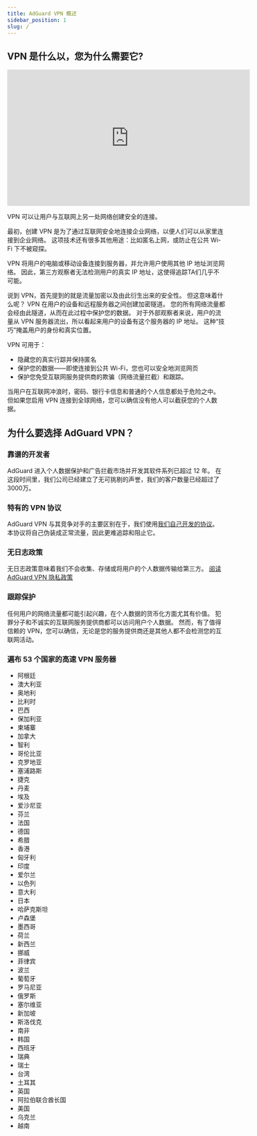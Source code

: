 ```yaml
---
title: AdGuard VPN 概述
sidebar_position: 1
slug: /
---
```


## VPN 是什么以，您为什么需要它?

<iframe width="560" height="315" src="https://www.youtube-nocookie.com/embed/7149L3xPmSE" title="YouTube 视频播放器" frameborder="0" allow="accelerometer; autoplay; clipboard-write; encrypted-media; gyroscope; picture-in-picture" allowfullscreen></iframe>

VPN 可以让用户与互联网上另一处网络创建安全的连接。

最初，创建 VPN 是为了通过互联网安全地连接企业网络，以便人们可以从家里连接到企业网络。 这项技术还有很多其他用途：比如匿名上网，或防止在公共 Wi-Fi 下不被窥探。

VPN 将用户的电脑或移动设备连接到服务器，并允许用户使用其他 IP 地址浏览网络。 因此，第三方观察者无法检测用户的真实 IP 地址，这使得追踪TA们几乎不可能。

说到 VPN，首先提到的就是流量加密以及由此衍生出来的安全性。 但这意味着什么呢？ VPN 在用户的设备和远程服务器之间创建加密隧道。 您的所有网络流量都会经由此隧道，从而在此过程中保护您的数据。 对于外部观察者来说，用户的流量从 VPN 服务器流出，所以看起来用户的设备有这个服务器的 IP 地址。 这种“技巧”掩盖用户的身份和真实位置。

VPN 可用于：

- 隐藏您的真实行踪并保持匿名
- 保护您的数据——即使连接到公共 Wi-Fi，您也可以安全地浏览网页
- 保护您免受互联网服务提供商的欺骗（网络流量拦截）和跟踪。

当用户在互联网冲浪时，密码、银行卡信息和普通的个人信息都处于危险之中。 但如果您启用 VPN 连接到全球网络，您可以确信没有他人可以截获您的个人数据。

## 为什么要选择 AdGuard VPN？

### 靠谱的开发者

AdGuard 进入个人数据保护和广告拦截市场并开发其软件系列已超过 12 年。 在这段时间里，我们公司已经建立了无可挑剔的声誉，我们的客户数量已经超过了 3000万。

### 特有的 VPN 协议

AdGuard VPN 与其竞争对手的主要区别在于，我们使用[我们自己开发的协议](/general/adguard-vpn-protocol)。 本协议将自己伪装成正常流量，因此更难追踪和阻止它。

### 无日志政策

无日志政策意味着我们不会收集、存储或将用户的个人数据传输给第三方。 [阅读 AdGuard VPN 隐私政策](https://adguard-vpn.com/privacy.html)

### 跟踪保护

任何用户的网络流量都可能引起兴趣，在个人数据的货币化方面尤其有价值。 犯罪分子和不诚实的互联网服务提供商都可以访问用户个人数据。 然而，有了值得信赖的 VPN，您可以确信，无论是您的服务提供商还是其他人都不会检测您的互联网活动。

### 遍布 53 个国家的高速 VPN 服务器

- 阿根廷
- 澳大利亚
- 奥地利
- 比利时
- 巴西
- 保加利亚
- 柬埔寨
- 加拿大
- 智利
- 哥伦比亚
- 克罗地亚
- 塞浦路斯
- 捷克
- 丹麦
- 埃及
- 爱沙尼亚
- 芬兰
- 法国
- 德国
- 希腊
- 香港
- 匈牙利
- 印度
- 爱尔兰
- 以色列
- 意大利
- 日本
- 哈萨克斯坦
- 卢森堡
- 墨西哥
- 荷兰
- 新西兰
- 挪威
- 菲律宾
- 波兰
- 葡萄牙
- 罗马尼亚
- 俄罗斯
- 塞尔维亚
- 新加坡
- 斯洛伐克
- 南非
- 韩国
- 西班牙
- 瑞典
- 瑞士
- 台湾
- 土耳其
- 英国
- 阿拉伯联合酋长国
- 美国
- 乌克兰
- 越南
